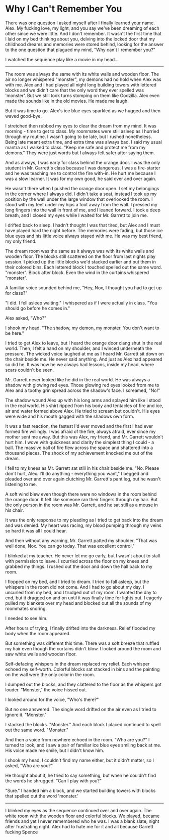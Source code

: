 # Why I Can't Remember You
There was one question I asked myself after I finally learned your name.  Alex.  My fucking love, my light, and you say we've been dreaming of each other since we were little.  And I don't remember.  It wasn't the first time that I laid on my bed thinking about you, delving into the locked door that my childhood dreams and memories were stored behind, looking for the answer to the one question that plagued my mind,  "Why can't I remember you?"

I watched the sequence play like a movie in my head...

****

The room was always the same with its white walls and wooden floor. The air no longer whispered "monster", my demons had no hold when Alex was with me.  Alex and I had played all night long building towers with lettered blocks and we didn't care that the only word they ever spelled was 'monster'. But we still took turns stomping on them like Godzilla.  Alex even made the sounds like in the old movies.  He made me laugh.

But it was time to go. Alex's ice blue eyes sparkled as we hugged and then waved good-bye.

I stretched then rubbed my eyes to clear the dream from my mind.  It was morning - time to get to class.  My roommates were still asleep as I hurried through my routine. I wasn't going to be late, but I rushed nonetheless.  Being late meant extra time, and extra time was always bad. I said my usual mantra as I walked to class.  "Keep me safe and protect me from my demons." They were just words but I always felt safer after saying them.

And as always, I was early for class behind the orange door.  I was the only student in Mr. Garrett's class because I was dangerous.  I was a fire-starter and he was teaching me to control the fire with-in.  He hurt me because I was a slow learner.  It was for my own good, he said over and over again.

He wasn't there when I pushed the orange door open. I set my belongings in the corner where I always did.  I didn't take a seat, instead I took up my position by the wall under the large window that overlooked the room.  I stood with my feet under my hips a foot away from the wall.  I pressed my long fingers into the wall in front of me, and I leaned forward.  I took a deep breath, and I closed my eyes while I waited for Mr. Garrett to join me.  

I drifted back to sleep. I hadn't thought I was that tired, but Alex and I must have played hard the night before.  The memories were fading, but those ice blue eyes and his little voice always stayed with me.   He was my best friend, my only friend.

The dream room was the same as it always was with its white walls and wooden floor.  The blocks still scattered on the floor from last nights play session.  I picked up the little blocks we'd stacked earlier and put them in their colored bins.  Each lettered block I touched spelled out the same word. "monster". Block after block.  Even the wind in the curtains whispered "monster".

A familiar voice sounded behind me, "Hey, Nox, I thought you had to get up for class?"

"I did.  I fell asleep waiting."  I whispered as if I were actually in class.  "You should go before he comes in."

Alex asked, "Who?"

I shook my head.  "The shadow, my demon, my monster.  You don't want to be here."  

I tried to get Alex to leave, but I heard the orange door clang shut in the real world. Then, I felt a hand on my shoulder, and I winced underneath the pressure.  The wicked voice laughed at me as I heard Mr. Garrett sit down on the chair beside me.  He never said anything. And just as Alex had appeared so did he. It was how he we always had lessons, inside my head, where scars couldn't be seen.  

Mr. Garrett never looked like he did in the real world.  He was always a shadow with glowing red eyes.  Those glowing red eyes looked from me to Alex and a toothy grin spread across the shadow's face.  I screamed, "No!"

The shadow wound Alex up with his long arms and splayed him like I stood in the real world.  His shirt ripped from his body and tentacles of fire and ice, air and water formed above Alex.  He tried to scream but couldn't.   His eyes were wide and his mouth gagged with the shadows own form.  

It was a fast reaction, the fastest I'd ever moved and the first I had ever formed fire willingly.  I was afraid of the fire, always afraid, ever since my mother sent me away.  But this was Alex, my friend, and Mr. Garrett wouldn't hurt him.  I wove with quickness and clarity the simplest thing I could - a ball.  The massive ball of fire flew across the space and shattered into a thousand pieces.  The shock of my achievement knocked me out of the dream.

I fell to my knees as Mr. Garrett sat still in his chair beside me.  "No.  Please don't hurt, Alex.  I'll do anything - everything you want,"  I begged and pleaded over and over again clutching Mr. Garrett's pant leg, but he wasn't listening to me. 

A soft wind blew even though there were no windows in the room behind the orange door.  It felt like someone ran their fingers through my hair.  But the only person in the room was Mr. Garrett, and he sat still as a mouse in his chair.  

It was the only response to my pleading as I tried to get back into the dream and was denied.  My heart was racing, my blood pumping through my veins so hard it was all I could hear.

And then without any warning, Mr. Garrett patted my shoulder, "That was well done, Nox.  You can go today.  That was excellent control."

I blinked at my teacher.  He never let me go early, but I wasn't about to stall with permission to leave.  I scurried across the floor on my knees and grabbed my things.  I rushed out the door and down the hall back to my room.

I flopped on my bed, and I tried to dream. I tried to fall asleep, but the whispers in the room did not come.  And I had to go about my day.  I uncurled from my bed, and I trudged out of my room.  I wanted the day to end, but it dragged on and on until it was finally time for lights out. I eagerly pulled my blankets over my head and blocked out all the sounds of my roommates snoring.  

I needed to see him.  

After hours of trying, I finally drifted into the darkness.  Relief flooded my body when the room appeared.  

But something was different this time.  There was a soft breeze that ruffled my hair even though the curtains didn't blow. I looked around the room and saw white walls and wooden floor. 

Self-defacing whispers in the dream replaced my relief.  Each whisper echoed my self-worth. Colorful blocks sat stacked in bins and the painting on the wall were the only color in the room.

I dumped out the blocks, and they clattered to the floor as the whispers got louder.  "Monster," the voice hissed out.

I looked around for the voice, "Who's there?"

But no one answered.  The single word drifted on the air even as I tried to ignore it. "Monster." 

I stacked the blocks. "Monster."  And each block I placed continued to spell out the same word.  "Monster." 

And then a voice from nowhere echoed in the room.  "Who are you?"  I turned to look, and I saw a pair of familiar ice blue eyes smiling back at me. His voice made me smile, but I didn't know him. 

I shook my head, I couldn't find my name either, but it didn't matter, so I asked, "Who are you?"

He thought about it, he tried to say something, but when he couldn't find the words he shrugged.  "Can I play with you?"

"Sure."  I handed him a block, and we started building towers with blocks that spelled out the word 'monster.'

****

I blinked my eyes as the sequence continued over and over again.  The white room with the wooden floor and colorful blocks.  We played, became friends and yet I never remembered who he was. I was a blank slate, night after frustrating night.  Alex had to hate me for it and all because Garrett fucking Spence
<!--stackedit_data:
eyJoaXN0b3J5IjpbNTgzMTA5Mjc5LC02ODY1NDE4OV19
-->
